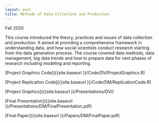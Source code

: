 ```yaml
---
layout: post
title: Methods of Data Collection and Production
---
```


Fall 2020

This course introduced the theory, practices and issues of data collection and production. It aimed at providing a comprehensive framework in understanding data, and how social scientists conduct research starting from the data generation process. The course covered data methods, data management, big data trends and how to prepare data for next phases of research including modeling and reporting.


[Project Graphics Code]({{site.baseurl }}/Code/DV/ProjectGraphics.R)


[Project Replicaiton Code]({{site.baseurl }}/Code/DM/ReplicationCode.R)


[Project Graphics]({{site.baseurl }}/Presentations/DV/)


[Final Presentation]({{site.baseurl }}/Presentations/DM/FinalPresentation.pdf)


[Final Paper]({{site.baseurl }}/Papers/DM/FinalPaper.pdf)
